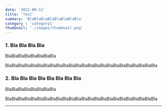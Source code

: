 ```yaml
---
date: '2022-08-11'
title: 'Test'
summary: 'BlaBlaBlaBlaBlaBlaBlaBla'
category : 'category1'
thumbnail: './images/thumbnail.png'
---
```


### 1. Bla Bla Bla Bla

BlaBlaBlaBlaBlaBlaBlaBla

BlaBlaBlaBlaBlaBlaBlaBlaBlaBlaBlaBlaBlaBlaBlaBlaBlaBlaBlaBlaBlaBlaBlaBla

### 2. Bla Bla Bla Bla Bla Bla Bla Bla

BlaBlaBlaBlaBlaBlaBlaBla

BlaBlaBlaBlaBlaBlaBlaBlaBlaBlaBlaBlaBlaBlaBlaBlaBlaBlaBlaBlaBlaBlaBlaBla

---
